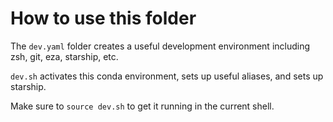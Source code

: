 # How to use this folder

The `dev.yaml` folder creates a useful development environment including zsh,
git, eza, starship, etc.

`dev.sh` activates this conda environment, sets up useful aliases, and sets up
starship. 

Make sure to `source dev.sh` to get it running in the current shell.

